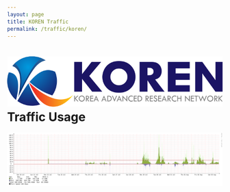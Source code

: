 ```yaml
---
layout: page
title: KOREN Traffic
permalink: /traffic/koren/
---
```


<h1 class="logo-container"><img src="/assets/images/koren.svg" /> Traffic Usage</h1>

<img class="screenshot" src="/assets/images/dc24-traffic-koren.svg" />
